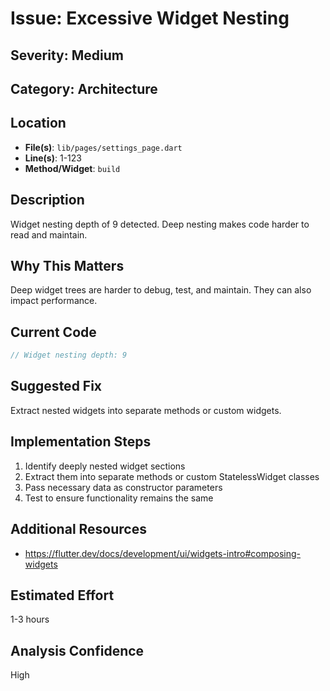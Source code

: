 # Issue: Excessive Widget Nesting

## Severity: Medium

## Category: Architecture

## Location
- **File(s)**: `lib/pages/settings_page.dart`
- **Line(s)**: 1-123
- **Method/Widget**: `build`

## Description
Widget nesting depth of 9 detected. Deep nesting makes code harder to read and maintain.

## Why This Matters
Deep widget trees are harder to debug, test, and maintain. They can also impact performance.

## Current Code
```dart
// Widget nesting depth: 9
```

## Suggested Fix
Extract nested widgets into separate methods or custom widgets.

## Implementation Steps
1. Identify deeply nested widget sections
2. Extract them into separate methods or custom StatelessWidget classes
3. Pass necessary data as constructor parameters
4. Test to ensure functionality remains the same

## Additional Resources
- https://flutter.dev/docs/development/ui/widgets-intro#composing-widgets

## Estimated Effort
1-3 hours

## Analysis Confidence
High
